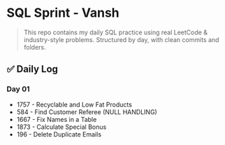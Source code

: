 # SQL Sprint - Vansh 

> This repo contains my daily SQL practice using real LeetCode & industry-style problems.
> Structured by day, with clean commits and folders.


## ✅ Daily Log

### Day 01  
-  1757 - Recyclable and Low Fat Products  
-  584 -  Find Customer Referee (NULL HANDLING)  
-  1667 - Fix Names in a Table  
-  1873 - Calculate Special Bonus  
-  196  - Delete Duplicate Emails
